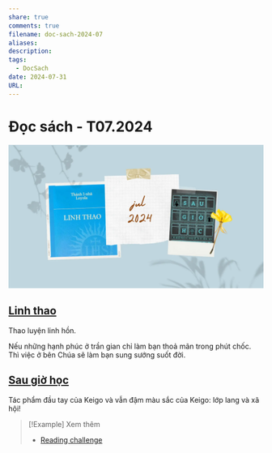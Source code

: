 ```yaml
---
share: true
comments: true
filename: doc-sach-2024-07
aliases: 
description: 
tags:
  - DocSach
date: 2024-07-31
URL: 
---
```

# Đọc sách - T07.2024

![Đọc sách (2024.07)-20240801061424520.webp](../assets/img/%C4%90%E1%BB%8Dc%20s%C3%A1ch%20(2024.07)-20240801061424520.webp)
## [Linh thao](./linh-thao.md)
Thao luyện linh hồn.

Nếu những hạnh phúc ở trần gian chỉ làm bạn thoả mãn trong phút chốc. Thì việc ở bên Chúa sẽ làm bạn sung sướng suốt đời.

## [Sau giờ học](./sau-gio-hoc.md)
Tác phẩm đầu tay của Keigo và vẫn đậm màu sắc của Keigo: lớp lang và xã hội!



> [!Example] Xem thêm
> - [Reading challenge](./reading-challenge.md)